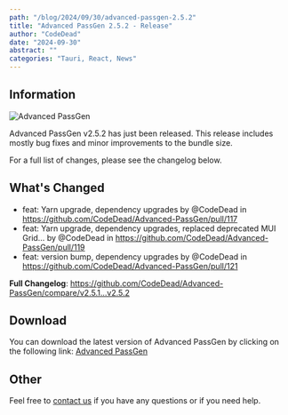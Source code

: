 ```yaml
---
path: "/blog/2024/09/30/advanced-passgen-2.5.2"
title: "Advanced PassGen 2.5.2 - Release"
author: "CodeDead"
date: "2024-09-30"
abstract: ""
categories: "Tauri, React, News"
---
```

## Information

![Advanced PassGen](https://i.imgur.com/WcaJL2t.png)

Advanced PassGen v2.5.2 has just been released. This release includes mostly bug fixes and minor improvements to the bundle size.

For a full list of changes, please see the changelog below.

## What's Changed

* feat: Yarn upgrade, dependency upgrades by @CodeDead in https://github.com/CodeDead/Advanced-PassGen/pull/117
* feat: Yarn upgrade, dependency upgrades, replaced deprecated MUI Grid… by @CodeDead in https://github.com/CodeDead/Advanced-PassGen/pull/119
* feat: version bump, dependency upgrades by @CodeDead in https://github.com/CodeDead/Advanced-PassGen/pull/121

**Full Changelog**: https://github.com/CodeDead/Advanced-PassGen/compare/v2.5.1...v2.5.2

## Download

You can download the latest version of Advanced PassGen by clicking on the following link:
[Advanced PassGen](https://codedead.com/software/advanced-passgen)

## Other

Feel free to [contact us](/contact) if you have any questions or if you need help.

